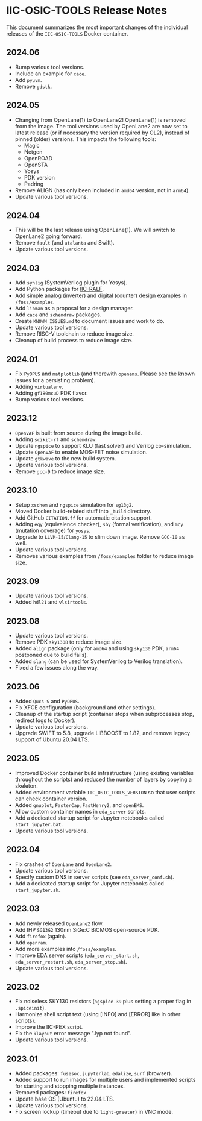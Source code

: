 # IIC-OSIC-TOOLS Release Notes

This document summarizes the most important changes of the individual releases of the `IIC-OSIC-TOOLS` Docker container.

## 2024.06

* Bump various tool versions.
* Include an example for `cace`.
* Add `pyuvm`.
* Remove `gdstk`.

## 2024.05

* Changing from OpenLane(1) to OpenLane2! OpenLane(1) is removed from the image. The tool versions used by OpenLane2 are now set to latest release (or if necessary the version required by OL2), instead of pinned (older) versions. This impacts the following tools:
	* Magic
	* Netgen
	* OpenROAD
	* OpenSTA
	* Yosys
	* PDK version
	* Padring
* Remove ALIGN (has only been included in `amd64` version, not in `arm64`).
* Update various tool versions.

## 2024.04

* This will be the last release using OpenLane(1). We will switch to OpenLane2 going forward.
* Remove `fault` (and `atalanta` and Swift).
* Update various tool versions.

## 2024.03

* Add `synlig` (SystemVerilog plugin for Yosys).
* Add Python packages for [IIC-RALF](https://github.com/iic-jku/IIC-RALF).
* Add simple analog (inverter) and digital (counter) design examples in `/foss/examples`.
* Add `libman` as a proposal for a design manager.
* Add `cace` and `schemdraw` packages.
* Create `KNOWN_ISSUES.md` to document issues and work to do.
* Update various tool versions.
* Remove RISC-V toolchain to reduce image size.
* Cleanup of build process to reduce image size.

## 2024.01

* Fix `PyOPUS` and `matplotlib` (and therewith `openems`. Please see the known issues for a persisting problem).
* Adding `virtualenv`.
* Adding `gf180mcuD` PDK flavor.
* Bump various tool versions.

## 2023.12

* `OpenVAF` is built from source during the image build.
* Adding `scikit-rf` and `schemdraw`.
* Update `ngspice` to support KLU (fast solver) and Verilog co-simulation.
* Update `OpenVAF` to enable MOS-FET noise simulation.
* Update `gtkwave` to the new build system.
* Update various tool versions.
* Remove `gcc-9` to reduce image size.

## 2023.10

* Setup `xschem` and `ngspice` simulation for `sg13g2`.
* Moved Docker build-related stuff into `_build` directory.
* Add GitHub `CITATION.ff` for automatic citation support.
* Adding `eqy` (equivalence checker), `sby` (formal verification), and `mcy` (mutation coverage) for `yosys`.
* Upgrade to `LLVM-15`/`Clang-15` to slim down image. Remove `GCC-10` as well.
* Update various tool versions.
* Removes various examples from `/foss/examples` folder to reduce image size.

## 2023.09

* Update various tool versions.
* Added `hdl21` and `vlsirtools`.

## 2023.08

* Update various tool versions.
* Remove PDK `sky130B` to reduce image size.
* Added `align` package (only for `amd64` and using `sky130` PDK, `arm64` postponed due to build fails).
* Added `slang` (can be used for SystemVerilog to Verilog translation).
* Fixed a few issues along the way.

## 2023.06

* Added `Qucs-S` and `PyOPUS`.
* Fix XFCE configuration (background and other settings).
* Cleanup of the startup script (container stops when subprocesses stop, redirect logs to Docker).
* Update various tool versions.
* Upgrade SWIFT to 5.8, upgrade LIBBOOST to 1.82, and remove legacy support of Ubuntu 20.04 LTS.

## 2023.05

* Improved Docker container build infrastructure (using existing variables throughout the scripts) and reduced the number of layers by copying a skeleton.
* Added environment variable `IIC_OSIC_TOOLS_VERSION` so that user scripts can check container version.
* Added `gnuplot`, `FasterCap`, `FastHenry2`, and `openEMS`.
* Allow custom container names in `eda_server` scripts.
* Add a dedicated startup script for Jupyter notebooks called `start_jupyter.bat`.
* Update various tool versions.

## 2023.04

* Fix crashes of `OpenLane` and `OpenLane2`.
* Update various tool versions.
* Specify custom DNS in server scripts (see `eda_server_conf.sh`).
* Add a dedicated startup script for Jupyter notebooks called `start_jupyter.sh`.

## 2023.03

* Add newly released `OpenLane2` flow.
* Add IHP `SG13G2` 130nm SiGe:C BiCMOS open-source PDK.
* Add `firefox` (again).
* Add `openram`.
* Add more examples into `/foss/examples`.
* Improve EDA server scripts (`eda_server_start.sh`, `eda_server_restart.sh`, `eda_server_stop.sh`).
* Update various tool versions.

## 2023.02

* Fix noiseless SKY130 resistors (`ngspice-39` plus setting a proper flag in `.spiceinit`).
* Harmonize shell script text (using [INFO] and [ERROR] like in other scripts).
* Improve the IIC-PEX script.
* Fix the `klayout` error message ".lyp not found".
* Update various tool versions.

## 2023.01

* Added packages: `fusesoc`, `jupyterlab`, `edalize`, `surf` (browser).
* Added support to run images for multiple users and implemented scripts for starting and stopping multiple instances.
* Removed packages: `firefox`
* Update base OS (Ubuntu) to 22.04 LTS.
* Update various tool versions.
* Fix screen lockup (timeout due to `light-greeter`) in VNC mode.

